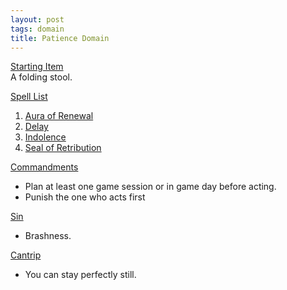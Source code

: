 ```yaml
---
layout: post
tags: domain
title: Patience Domain
---
```


<ins>Starting Item</ins> <br>
A folding stool.

<ins>Spell List</ins>
1. [Aura of Renewal](/2020/11/13/aura-of-renewal)
1. [Delay](/2020/11/13/delay)
1. [Indolence](/2020/11/13/indolence)
1. [Seal of Retribution](/2020/11/13/seal-of-retribution)

<ins>Commandments</ins>
- Plan at least one game session or in game day before acting.
- Punish the one who acts first

<ins>Sin</ins>
- Brashness.

<ins>Cantrip</ins>
- You can stay perfectly still.
